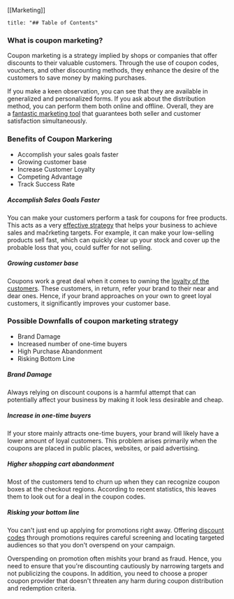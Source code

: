 [[Marketing]]

``` toc
title: "## Table of Contents"
```

### What is coupon marketing?

Coupon marketing is a strategy implied by shops or companies that offer discounts to their valuable customers. Through the use of coupon codes, vouchers, and other discounting methods, they enhance the desire of the customers to save money by making purchases.

If you make a keen observation, you can see that they are available in generalized and personalized forms. If you ask about the distribution method, you can perform them both online and offline. Overall, they are a [fantastic marketing tool](https://www.mailmunch.com/blog/must-have-tools-for-modern-marketers) that guarantees both seller and customer satisfaction simultaneously.

### Benefits of Coupon Markering
- Accomplish your sales goals faster
- Growing customer base
- Increase Customer Loyalty 
- Competing Advantage
- Track Success Rate

##### Accomplish Sales Goals Faster
You can make your customers perform a task for coupons for free products. This acts as a very [effective strategy](https://flevy.com/strategic-planning) that helps your business to achieve sales and mačrketing targets. For example, it can make your low-selling products sell fast, which can quickly clear up your stock and cover up the probable loss that you, could suffer for not selling.

##### Growing customer base
Coupons work a great deal when it comes to owning the [loyalty of the customers](https://www.mailmunch.com/blog/how-to-build-customer-loyalty-with-ecommerce-email-marketing-2). These customers, in return, refer your brand to their near and dear ones. Hence, if your brand approaches on your own to greet loyal customers, it significantly improves your customer base.

### Possible Downfalls of coupon marketing strategy
- Brand Damage
- Increased number of one-time buyers
- High Purchase Abandonment
- Risking Bottom Line

##### Brand Damage
Always relying on discount coupons is a harmful attempt that can potentially affect your business by making it look less desirable and cheap.

##### Increase in one-time buyers
If your store mainly attracts one-time buyers, your brand will likely have a lower amount of loyal customers. This problem arises primarily when the coupons are placed in public places, websites, or paid advertising.

##### Higher shopping cart abandonment
Most of the customers tend to churn up when they can recognize coupon boxes at the checkout regions. According to recent statistics, this leaves them to look out for a deal in the coupon codes.

##### Risking your bottom line
You can't just end up applying for promotions right away. Offering [discount codes](https://www.mailmunch.com/coupons) through promotions requires careful screening and locating targeted audiences so that you don't overspend on your campaign.

Overspending on promotion often mishits your brand as fraud. Hence, you need to ensure that you're discounting cautiously by narrowing targets and not publicizing the coupons. In addition, you need to choose a proper coupon provider that doesn't threaten any harm during coupon distribution and redemption criteria.